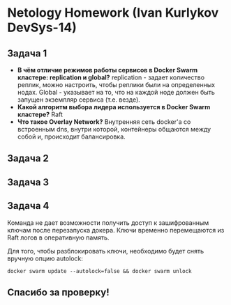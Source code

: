 
# Netology Homework (Ivan Kurlykov DevSys-14)

## Задача 1 

 -  **В чём отличие режимов работы сервисов в Docker Swarm кластере: replication и global?** replication - задает количество реплик, можно настроить, чтобы реплики были на определенных нодах. Global - указывает на то, что на каждой ноде должен быть запущен экземпляр сервиса (т.е. везде).
-   **Какой алгоритм выбора лидера используется в Docker Swarm кластере?** Raft
-   **Что такое Overlay Network?** Внутренняя сеть docker'а со встроенным dns, внутри которой, контейнеры общаются между собой и, происходит балансировка.

  


## Задача 2 


## Задача 3


## Задача 4 

Команда не дает возможности получить доступ к зашифрованным ключам после перезапуска докера. Ключи временно перемещаются из Raft логов в оперативную память. 

Для того, чтобы разблокировать ключи, необходимо будет снять вручную опцию autolock:

```
docker swarm update --autolock=false && docker swarm unlock
```
## Спасибо за проверку!
